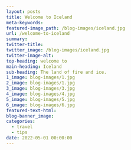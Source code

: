 ```yaml
---
layout: posts
title: Welcome to Iceland
meta-keywords:
featured-image_path: /blog-images/iceland.jpg
url: /welcome-to-iceland
summary:
twitter-title:
twitter_image: /blog-images/iceland.jpg
twitter-image-alt:
top-heading: welcome to
main-heading: Iceland
sub-heading: The land of fire and ice.
1_image: blog-images/1.jpg
2_image: blog-images/1.jpg
3_image: blog-images/3.jpg
4_image: blog-images/4.jpg
5_image: blog-images/5.jpg
6_image: blog-images/6.jpg
featured-text-html:
blog-banner_image:
categories:
  - travel
  - tips
date: 2022-05-01 00:00:00
---
```

